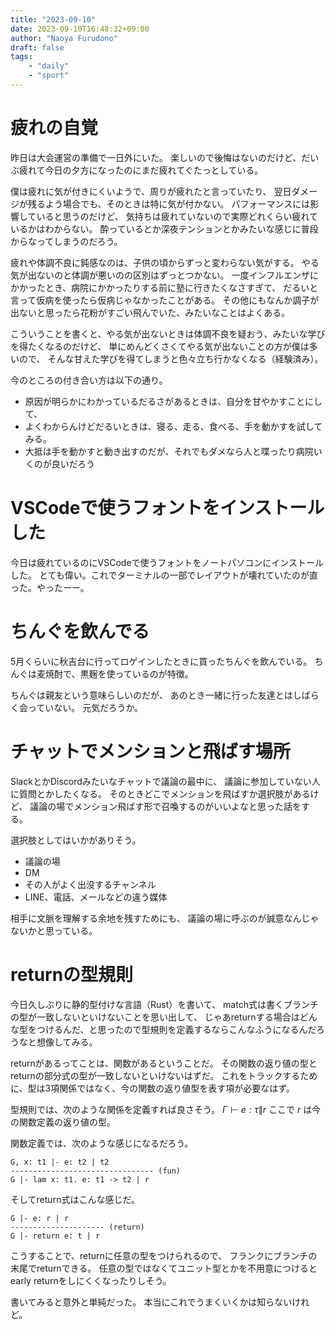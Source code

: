 ```yaml
---
title: "2023-09-10"
date: 2023-09-10T16:48:32+09:00
author: "Naoya Furudono"
draft: false
tags:
    - "daily"
    - "sport"
---
```


# 疲れの自覚

昨日は大会運営の準備で一日外にいた。
楽しいので後悔はないのだけど、だいぶ疲れて今日の夕方になったのにまだ疲れてぐたっとしている。

僕は疲れに気が付きにくいようで、周りが疲れたと言っていたり、
翌日ダメージが残るよう場合でも、そのときは特に気が付かない。
パフォーマンスには影響していると思うのだけど、
気持ちは疲れていないので実際どれくらい疲れているかはわからない。
酔っているとか深夜テンションとかみたいな感じに普段からなってしまうのだろう。

疲れや体調不良に鈍感なのは、子供の頃からずっと変わらない気がする。
やる気が出ないのと体調が悪いのの区別はずっとつかない。
一度インフルエンザにかかったとき、病院にかかったりする前に塾に行きたくなさすぎて、
だるいと言って仮病を使ったら仮病じゃなかったことがある。
その他にもなんか調子が出ないと思ったら花粉がすごい飛んでいた、みたいなことはよくある。

こういうことを書くと、やる気が出ないときは体調不良を疑おう、みたいな学びを得たくなるのだけど、
単にめんどくさくてやる気が出ないことの方が僕は多いので、
そんな甘えた学びを得てしまうと色々立ち行かなくなる（経験済み）。

今のところの付き合い方は以下の通り。

- 原因が明らかにわかっているだるさがあるときは、自分を甘やかすことにして、
- よくわからんけどだるいときは、寝る、走る、食べる、手を動かすを試してみる。
- 大抵は手を動かすと動き出すのだが、それでもダメなら人と喋ったり病院いくのが良いだろう

# VSCodeで使うフォントをインストールした

今日は疲れているのにVSCodeで使うフォントをノートパソコンにインストールした。
とても偉い。これでターミナルの一部でレイアウトが壊れていたのが直った。やったーー。

# ちんぐを飲んでる

5月くらいに秋吉台に行ってロゲインしたときに買ったちんぐを飲んでいる。
ちんぐは麦焼酎で、黒麹を使っているのが特徴。

ちんぐは親友という意味らしいのだが、
あのとき一緒に行った友達とはしばらく会っていない。
元気だろうか。

# チャットでメンションと飛ばす場所

SlackとかDiscordみたいなチャットで議論の最中に、
議論に参加していない人に質問とかしたくなる。
そのときどこでメンションを飛ばすか選択肢があるけど、
議論の場でメンション飛ばす形で召喚するのがいいよなと思った話をする。

選択肢としてはいかがありそう。

- 議論の場
- DM
- その人がよく出没するチャンネル
- LINE、電話、メールなどの違う媒体

相手に文脈を理解する余地を残すためにも、
議論の場に呼ぶのが誠意なんじゃないかと思っている。

# returnの型規則

今日久しぶりに静的型付けな言語（Rust）を書いて、
match式は書くブランチの型が一致しないといけないことを思い出して、
じゃあreturnする場合はどんな型をつけるんだ、と思ったので型規則を定義するならこんなふうになるんだろうなと想像してみる。

returnがあるってことは、関数があるということだ。
その関数の返り値の型とreturnの部分式の型が一致しないといけないはずだ。
これをトラックするために、型は3項関係ではなく、今の関数の返り値型を表す項が必要なはず。

型規則では、次のような関係を定義すれば良さそう。
$\Gamma \vdash e : \tau \| r$ ここで $r$ は今の関数定義の返り値の型。

関数定義では、次のような感じになるだろう。

```
G, x: t1 |- e: t2 | t2
-------------------------------- (fun)
G |- lam x: t1. e: t1 -> t2 | r
```

そしてreturn式はこんな感じだ。

```
G |- e: r | r
--------------------- (return)
G |- return e: t | r
```

こうすることで、returnに任意の型をつけられるので、
フランクにブランチの末尾でreturnできる。
任意の型ではなくてユニット型とかを不用意につけるとearly returnをしにくくなったりしそう。

書いてみると意外と単純だった。
本当にこれでうまくいくかは知らないけれど。

